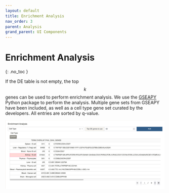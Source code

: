 ```yaml
---
layout: default
title: Enrichment Analysis
nav_order: 3
parent: Analysis
grand_parent: UI Components
---
```


<style type="text/css">
  .center {
    display: block;
    margin-left: auto;
    margin-right: auto;
}
</style>

<script type="text/x-mathjax-config">
    MathJax.Hub.Config({
    TeX: { equationNumbers: { autoNumber: "AMS" } }
    });
</script>
<script type="text/javascript" async src="http://cdn.mathjax.org/mathjax/latest/MathJax.js?config=TeX-AMS-MML_HTMLorMML"></script>

# Enrichment Analysis
{: .no_toc }

If the DE table is not empty, the top $$k$$ genes can be used to
perform enrichment analysis. We use the
[GSEAPY](https://gseapy.readthedocs.io/en/latest/introduction.html)
Python package to perform the analysis.
Multiple gene sets from GSEAPY have been included,
as well as a cell type gene set curated by the developers. All entries
are sorted by q-value.

<img src="../../../images/enrich.png" class="center"/>